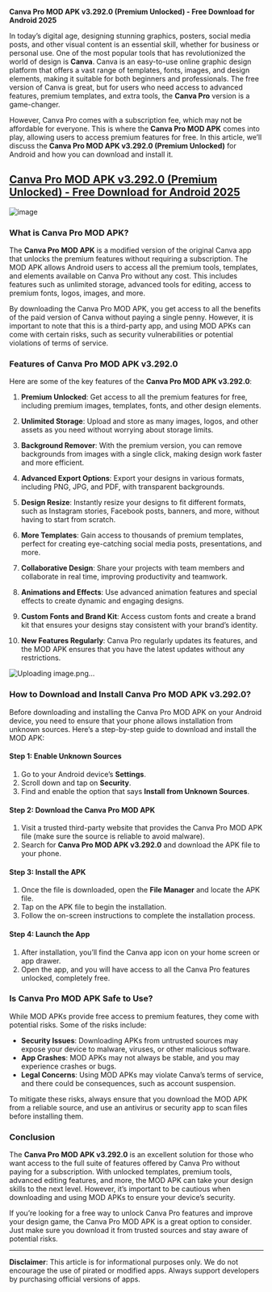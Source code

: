 **Canva Pro MOD APK v3.292.0 (Premium Unlocked) - Free Download for Android 2025**

In today’s digital age, designing stunning graphics, posters, social media posts, and other visual content is an essential skill, whether for business or personal use. One of the most popular tools that has revolutionized the world of design is **Canva**. Canva is an easy-to-use online graphic design platform that offers a vast range of templates, fonts, images, and design elements, making it suitable for both beginners and professionals. The free version of Canva is great, but for users who need access to advanced features, premium templates, and extra tools, the **Canva Pro** version is a game-changer.

However, Canva Pro comes with a subscription fee, which may not be affordable for everyone. This is where the **Canva Pro MOD APK** comes into play, allowing users to access premium features for free. In this article, we’ll discuss the **Canva Pro MOD APK v3.292.0 (Premium Unlocked)** for Android and how you can download and install it.

## [Canva Pro MOD APK v3.292.0 (Premium Unlocked) - Free Download for Android 2025](https://modfyp.com/canva-premium/)


![image](https://github.com/user-attachments/assets/e311fa6f-d35c-4127-bce6-95e44176e5b8)


### **What is Canva Pro MOD APK?**

The **Canva Pro MOD APK** is a modified version of the original Canva app that unlocks the premium features without requiring a subscription. The MOD APK allows Android users to access all the premium tools, templates, and elements available on Canva Pro without any cost. This includes features such as unlimited storage, advanced tools for editing, access to premium fonts, logos, images, and more.

By downloading the Canva Pro MOD APK, you get access to all the benefits of the paid version of Canva without paying a single penny. However, it is important to note that this is a third-party app, and using MOD APKs can come with certain risks, such as security vulnerabilities or potential violations of terms of service.

### **Features of Canva Pro MOD APK v3.292.0**

Here are some of the key features of the **Canva Pro MOD APK v3.292.0**:

1. **Premium Unlocked**: Get access to all the premium features for free, including premium images, templates, fonts, and other design elements.
   
2. **Unlimited Storage**: Upload and store as many images, logos, and other assets as you need without worrying about storage limits.

3. **Background Remover**: With the premium version, you can remove backgrounds from images with a single click, making design work faster and more efficient.

4. **Advanced Export Options**: Export your designs in various formats, including PNG, JPG, and PDF, with transparent backgrounds.

5. **Design Resize**: Instantly resize your designs to fit different formats, such as Instagram stories, Facebook posts, banners, and more, without having to start from scratch.

6. **More Templates**: Gain access to thousands of premium templates, perfect for creating eye-catching social media posts, presentations, and more.

7. **Collaborative Design**: Share your projects with team members and collaborate in real time, improving productivity and teamwork.

8. **Animations and Effects**: Use advanced animation features and special effects to create dynamic and engaging designs.

9. **Custom Fonts and Brand Kit**: Access custom fonts and create a brand kit that ensures your designs stay consistent with your brand’s identity.

10. **New Features Regularly**: Canva Pro regularly updates its features, and the MOD APK ensures that you have the latest updates without any restrictions.

![Uploading image.png…]()


### **How to Download and Install Canva Pro MOD APK v3.292.0?**

Before downloading and installing the Canva Pro MOD APK on your Android device, you need to ensure that your phone allows installation from unknown sources. Here’s a step-by-step guide to download and install the MOD APK:

#### **Step 1: Enable Unknown Sources**
1. Go to your Android device’s **Settings**.
2. Scroll down and tap on **Security**.
3. Find and enable the option that says **Install from Unknown Sources**.

#### **Step 2: Download the Canva Pro MOD APK**
1. Visit a trusted third-party website that provides the Canva Pro MOD APK file (make sure the source is reliable to avoid malware).
2. Search for **Canva Pro MOD APK v3.292.0** and download the APK file to your phone.

#### **Step 3: Install the APK**
1. Once the file is downloaded, open the **File Manager** and locate the APK file.
2. Tap on the APK file to begin the installation.
3. Follow the on-screen instructions to complete the installation process.

#### **Step 4: Launch the App**
1. After installation, you’ll find the Canva app icon on your home screen or app drawer.
2. Open the app, and you will have access to all the Canva Pro features unlocked, completely free.

### **Is Canva Pro MOD APK Safe to Use?**

While MOD APKs provide free access to premium features, they come with potential risks. Some of the risks include:

- **Security Issues**: Downloading APKs from untrusted sources may expose your device to malware, viruses, or other malicious software.
- **App Crashes**: MOD APKs may not always be stable, and you may experience crashes or bugs.
- **Legal Concerns**: Using MOD APKs may violate Canva’s terms of service, and there could be consequences, such as account suspension.

To mitigate these risks, always ensure that you download the MOD APK from a reliable source, and use an antivirus or security app to scan files before installing them.

### **Conclusion**

The **Canva Pro MOD APK v3.292.0** is an excellent solution for those who want access to the full suite of features offered by Canva Pro without paying for a subscription. With unlocked templates, premium tools, advanced editing features, and more, the MOD APK can take your design skills to the next level. However, it’s important to be cautious when downloading and using MOD APKs to ensure your device’s security.

If you’re looking for a free way to unlock Canva Pro features and improve your design game, the Canva Pro MOD APK is a great option to consider. Just make sure you download it from trusted sources and stay aware of potential risks.

---

**Disclaimer**: This article is for informational purposes only. We do not encourage the use of pirated or modified apps. Always support developers by purchasing official versions of apps.
